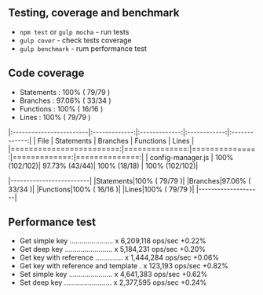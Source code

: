 ## Testing, coverage and benchmark

* `npm test` or `gulp mocha` - run tests
* `gulp cover` - check tests coverage
* `gulp benchmark` - rum performance test
 
## Code coverage

* Statements   : 100% ( 79/79 )
* Branches     : 97.06% ( 33/34 )
* Functions    : 100% ( 16/16 )
* Lines        : 100% ( 79/79 )


|:------------------------|:-------------:|:-------------:|:------------:|:-------------:|
| File                    | Statements    | Branches      | Functions    | Lines         |
|========================:|==============:|==============:|=============:|==============:|
|      config-manager.js  | 100% (102/102)| 97.73% (43/44)| 100% (18/18) | 100% (102/102)|



|-------------------------|
|Statements|100% ( 79/79 )|
|Branches|97.06% ( 33/34 )|
|Functions|100% ( 16/16 )|
|Lines|100% ( 79/79 )|
|--------------------|

## Performance test

* Get simple key ...................... x 6,209,118 ops/sec +0.22%
* Get deep key ........................ x 5,184,231 ops/sec +0.20%
* Get key with reference .............. x 1,444,284 ops/sec +0.06%
* Get key with reference and template . x 123,193 ops/sec +0.82%
* Set simple key ...................... x 4,641,383 ops/sec +0.62%
* Set deep key ........................ x 2,377,595 ops/sec +0.24%
